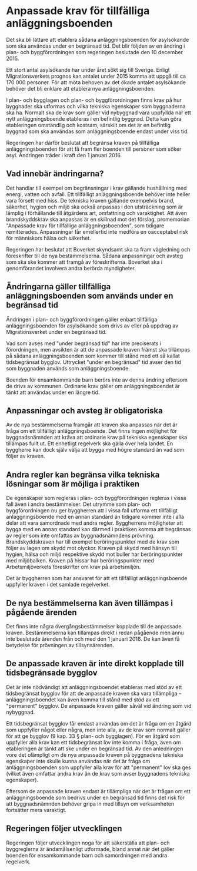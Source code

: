 # Anpassade krav för tillfälliga anläggningsboenden

Det ska bli lättare att etablera sådana anläggningsboenden för asylsökande som ska användas under en begränsad tid. Det blir följden av en ändring i plan- och byggförordningen som regeringen beslutade den 10 december 2015.

Ett stort antal asylsökande har under året sökt sig till Sverige. Enligt Migrationsverkets prognos kan antalet under 2015 komma att uppgå till ca 170 000 personer. För att möta behoven av det ökade antalet asylsökande behöver det bli enklare att etablera nya anläggningsboenden.

I plan- och bygglagen och plan- och byggförordningen finns krav på hur byggnader ska utformas och vilka tekniska egenskaper som byggnaderna ska ha. Normalt ska de krav som gäller vid nybyggnad vara uppfyllda när ett nytt anläggningsboende etableras i en befintlig byggnad. Detta kan göra etableringen omständlig och kostsam, särskilt om det är en befintlig byggnad som ska användas som anläggningsboende endast under viss tid.

Regeringen har därför beslutat att begränsa kraven på tillfälliga anläggningsboenden för att få fram fler boenden till personer som söker asyl. Ändringen träder i kraft den 1 januari 2016.

## Vad innebär ändringarna?

Det handlar till exempel om begränsningar i krav gällande hushållning med energi, vatten och avfall. Ett tillfälligt anläggningsboende behöver inte heller vara försett med hiss. De tekniska kraven gällande exempelvis brand, säkerhet, hygien och miljö ska också anpassas i den utsträckning som är lämplig i förhållande till åtgärdens art, omfattning och varaktighet. Att även brandskyddskrav ska anpassas är en skillnad mot det förslag, promemorian "Anpassade krav för tillfälliga anläggningsboenden", som tidigare remitterades. Anpassningar får emellertid inte medföra en oacceptabel risk för människors hälsa och säkerhet.

Regeringen har beslutat att Boverket skyndsamt ska ta fram vägledning och föreskrifter till de nya bestämmelserna. Sådana anpassningar och avsteg som ska ske kommer att framgå av föreskrifterna. Boverket ska i genomförandet involvera andra berörda myndigheter.

## Ändringarna gäller tillfälliga anläggningsboenden som används under en begränsad tid

Ändringen i plan- och byggförordningen gäller enbart tillfälliga anläggningsboenden för asylsökande som drivs av eller på uppdrag av Migrationsverket under en begränsad tid.

Vad som avses med "under begränsad tid" har inte preciserats i förordningen, men avsikten är att de anpassade kraven främst ska tillämpas på sådana anläggningsboenden som kommer till stånd med ett så kallat tidsbegränsat bygglov. Uttrycket "under en begränsad" tid avser den tid som byggnaden används som anläggningsboende.

Boenden för ensamkommande barn berörs inte av denna ändring eftersom de drivs av kommunen. Ordinarie krav gäller om anläggningsboendet är tänkt att användas under en längre tid.

## Anpassningar och avsteg är obligatoriska

Av de nya bestämmelserna framgår att kraven ska anpassas när det är fråga om ett tillfälligt anläggningsboende. Det finns ingen möjlighet för byggnadsnämnden att kräva att ordinarie krav på tekniska egenskaper ska tillämpas fullt ut. Ett enhetligt regelverk ska gälla över hela landet. En byggherre kan dock själv välja att bygga med högre standard än vad som följer av kraven.

## Andra regler kan begränsa vilka tekniska lösningar som är möjliga i praktiken

De egenskaper som regleras i plan- och byggförordningen regleras i vissa fall även i andra bestämmelser. Det utrymme som plan- och byggförordningen nu ger byggherren att i vissa fall utforma ett tillfälligt anläggningsboende med en annan standard än tidigare kommer inte i alla delar att vara samordnade med andra regler. Byggherrens möjligheter att bygga med en annan standard kan därmed i praktiken komma att begränsas av regler som inte omfattas av byggnadsnämndens prövning. Brandskyddskraven har till exempel beröringspunkter med de krav som följer av lagen om skydd mot olyckor. Kraven på skydd med hänsyn till hygien, hälsa och miljö respektive skydd mot buller har beröringspunkter med miljöbalken. Kraven på hissar har beröringspunkter med Arbetsmiljöverkets föreskrifter om krav på arbetsmiljön.

Det är byggherren som har ansvaret för att ett tillfälligt anläggningsboende uppfyller kraven i det samlade regelverket.

## De nya bestämmelserna kan även tillämpas i pågående ärenden

Det finns inte några övergångsbestämmelser kopplade till de anpassade kraven. Bestämmelserna kan tillämpas direkt i redan pågående men ännu inte beslutade ärenden från och med den 1 januari 2016. De kan även få betydelse för prövningen av tillsynsärenden.

## De anpassade kraven är inte direkt kopplade till tidsbegränsade bygglov

Det är inte nödvändigt att anläggningsboendet etableras med stöd av ett tidsbegränsat bygglov för att de anpassade kraven ska vara tillämpliga – anläggningsboendet kan även komma till stånd med stöd av ett "permanent" bygglov. De anpassade kraven gäller såväl vid ändring som vid nybyggnad.

Ett tidsbegränsat bygglov får endast användas om det är fråga om en åtgärd som uppfyller något eller några, men inte alla, av de krav som normalt gäller för att ge bygglov (9 kap. 33 § plan- och bygglagen). För en åtgärd som uppfyller alla krav kan ett tidsbegränsat lov inte komma i fråga, även om etableringen är tänkt att ske under en begränsad tid. Av den anledningen vore det olämpligt om de nya anpassade kraven på byggnadens tekniska egenskaper inte skulle kunna användas när det är fråga om anläggningsboenden som uppfyller alla krav för att "permanent" lov ska ges (vilket även omfattar andra krav än de krav som avser byggnadens tekniska egenskaper).

Eftersom de anpassade kraven endast är tillämpliga när det är frågan om ett anläggningsboende som bedrivs under en begränsad tid finns det risk för att byggnadsnämnden behöver gripa in med tillsyn om verksamheten fortsätter mera varaktigt.

## Regeringen följer utvecklingen

Regeringen följer utvecklingen noga för att säkerställa att plan- och byggreglerna är ändamålsenligt utformade, bland annat när det gäller boenden för ensamkommande barn och samordningen med andra regelverk.
